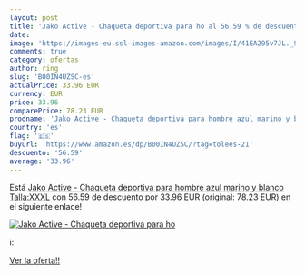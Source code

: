```yaml
---
layout: post
title: 'Jako Active - Chaqueta deportiva para ho al 56.59 % de descuento'
date: 
image: 'https://images-eu.ssl-images-amazon.com/images/I/41EA295v7JL._SL200_.jpg'
comments: true
category: ofertas
author: ring
slug: 'B00IN4UZSC-es'
actualPrice: 33.96 EUR
currency: EUR
price: 33.96
comparePrice: 78.23 EUR
prodname: 'Jako Active - Chaqueta deportiva para hombre azul marino y blanco Talla:XXXL'
country: 'es'
flag: '🇪🇸'
buyurl: 'https://www.amazon.es/dp/B00IN4UZSC/?tag=tolees-21'
descuento: '56.59'
average: '33.96'
---
```


Está [Jako Active - Chaqueta deportiva para hombre azul marino y blanco Talla:XXXL](https://www.amazon.es/dp/B00IN4UZSC/?tag=tolees-21) con 56.59 de descuento por 33.96 EUR (original: 78.23 EUR) en el siguiente enlace!

[![Jako Active - Chaqueta deportiva para ho](https://images-eu.ssl-images-amazon.com/images/I/41EA295v7JL._SL200_.jpg)](https://www.amazon.es/dp/B00IN4UZSC/?tag=tolees-21)

ℹ️:


[Ver la oferta!!](https://www.amazon.es/dp/B00IN4UZSC/?tag=tolees-21)

